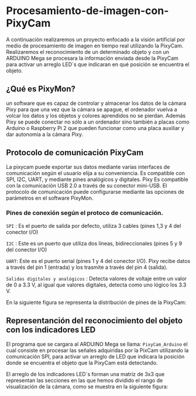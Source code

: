 # Procesamiento-de-imagen-con-PixyCam

A continuación realizaremos un proyecto enfocado a la visión artificial por medio de procesamiento de imagen en tiempo real utilizando la PixyCam. Realizaremos el reconocimiento de un determinado objeto y con un ARDUINO Mega se procesara la información enviada desde la PixyCam para activar un arreglo  LED´s que indicaran en qué posición se encuentra el objeto.

## ¿Qué es PixyMon?

un software que es capaz de controlar y almacenar los datos de la cámara Pixy para que una vez que la cámara se apague, el ordenador vuelva a volcar los datos y los objetos y colores aprendidos no se pierdan. Además Pixy se puede conectar no sólo a un ordenador sino también a placas como Arduino o Raspberry Pi 2 que pueden funcionar como una placa auxiliar y dar autonomía a la cámara Pixy. 

## Protocolo de comunicación PixyCam

La pixycam puede exportar sus datos mediante varias interfaces de comunicación según el usuario elija a su conveniencia. Es compatible con SPI, I2C, UART, y mediante pines analógicos y digitales. Pixy Es compatible con la comunicación USB 2.0 a través de su conector mini-USB. El protocolo de comunicación puede configurarse mediante las opciones de parámetros en el software PixyMon.

### Pines de conexión según el protoco de comunicación.

`SPI` : Es el puerto de salida por defecto, utiliza 3 cables (pines 1,3 y 4 del conector I/O)

`I2C` : Este es un puerto que utiliza dos líneas, bidireccionales (pines 5 y 9 del conector I/O)

`UART`: Este es el puerto serial (pines 1 y 4 del conector I/O). Pixy recibe datos a través del pin 1 (entrada) y los trasmite a través del pin 4 (salida).

`Salidas digitales y analógicos` : Detecta valores de voltaje entre un valor de 0 a 3.3 V, al igual que valores digitales, detecta como uno lógico los 3.3 V.

En la siguiente figura se representa la distribución de pines de la PixyCam:

## Representanción del reconocimiento del objeto con los indicadores LED

El programa que se cargara al ARDUINO Mega se llama: `PixyCam_Arduino` el cual consiste en procesar las señales adquiridas por la PixCam utilizando la comunicación SPI, para activar un arreglo de LED que indicara la posición donde se encuentra el objeto que la PixyCam está detectando.

El arreglo de los indicadores LED´s forman una matriz de 3x3 que representan las secciones en las que hemos dividido el rango de visualización de la cámara, como se muestra en la siguiente figura:




